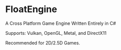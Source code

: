 # FloatEngine
A Cross Platform Game Engine Written Entirely in C#

Supports: Vulkan, OpenGL, Metal, and DirectX11

Recommended for 2D/2.5D Games.
